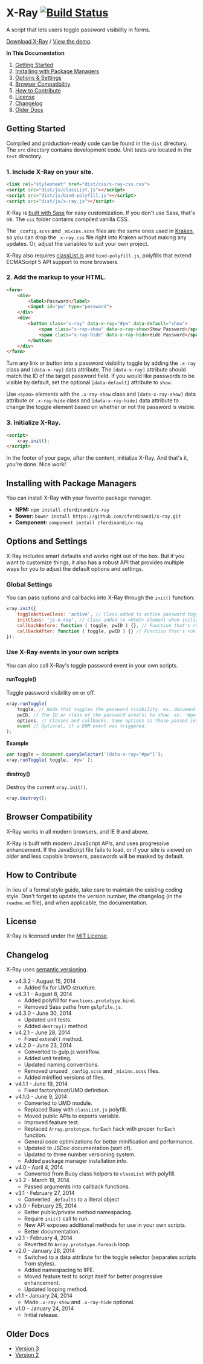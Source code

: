# X-Ray [![Build Status](https://travis-ci.org/cferdinandi/x-ray.svg)](https://travis-ci.org/cferdinandi/x-ray)
A script that lets users toggle password visibility in forms.

[Download X-Ray](https://github.com/cferdinandi/x-ray/archive/master.zip) / [View the demo](http://cferdinandi.github.io/x-ray/).

**In This Documentation**

1. [Getting Started](#getting-started)
2. [Installing with Package Managers](#installing-with-package-managers)
3. [Options & Settings](#options-and-settings)
4. [Browser Compatibility](#browser-compatibility)
5. [How to Contribute](#how-to-contribute)
6. [License](#license)
7. [Changelog](#changelog)
8. [Older Docs](#older-docs)



## Getting Started

Compiled and production-ready code can be found in the `dist` directory. The `src` directory contains development code. Unit tests are located in the `test` directory.

### 1. Include X-Ray on your site.

```html
<link rel="stylesheet" href="dist/css/x-ray-css.css">
<script src="dist/js/classList.js"></script>
<script src="dist/js/bind-polyfill.js"></script>
<script src="dist/js/x-ray.js"></script>
```

X-Ray is [built with Sass](http://sass-lang.com/) for easy customization. If you don't use Sass, that's ok. The `css` folder contains compiled vanilla CSS.

The `_config.scss` and `_mixins.scss` files are the same ones used in [Kraken](http://cferdinandi.github.io/kraken/), so you can drop the `_x-ray.css` file right into Kraken without making any updates. Or, adjust the variables to suit your own project.

X-Ray also requires [classList.js](https://github.com/eligrey/classList.js) and `bind-polyfill.js`, polyfills that extend ECMAScript 5 API support to more browsers.

### 2. Add the markup to your HTML.

```html
<form>
	<div>
		<label>Password</label>
		<input id="pw" type="password">
	</div>
	<div>
		<button class="x-ray" data-x-ray="#pw" data-default="show">
			<span class="x-ray-show" data-x-ray-show>Show Password</span>
			<span class="x-ray-hide" data-x-ray-hide>Hide Password</span>
		</button>
	</div>
</form>
```

Turn any link or button into a password visibility toggle by adding the `.x-ray` class and `[data-x-ray]` data attribute. The `[data-x-ray]` attribute should match the ID of the target password field. If you would like passwords to be visible by default, set the optional `[data-default]` attribute to `show`.

Use `<span>` elements with the `.x-ray-show` class and `[data-x-ray-show]` data attribute or `.x-ray-hide` class and `[data-x-ray-hide]` data attribute to change the toggle element based on whether or not the password is visible.

### 3. Initialize X-Ray.

```html
<script>
	xray.init();
</script>
```

In the footer of your page, after the content, initialize X-Ray. And that's it, you're done. Nice work!



## Installing with Package Managers

You can install X-Ray with your favorite package manager.

* **NPM:** `npm install cferdinandi/x-ray`
* **Bower:** `bower install https://github.com/cferdinandi/x-ray.git`
* **Component:** `component install cferdinandi/x-ray`



## Options and Settings

X-Ray includes smart defaults and works right out of the box. But if you want to customize things, it also has a robust API that provides multiple ways for you to adjust the default options and settings.

### Global Settings

You can pass options and callbacks into X-Ray through the `init()` function:

```javascript
xray.init({
	toggleActiveClass: 'active', // Class added to active password toggle button
	initClass: 'js-x-ray', // Class added to <html> element when initiated
	callbackBefore: function ( toggle, pwID ) {}, // Function that's run before password visibility is toggled
	callbackAfter: function ( toggle, pwID ) {} // Function that's run after password visibility is toggled
});
```

### Use X-Ray events in your own scripts

You can also call X-Ray's toggle password event in your own scripts.

#### runToggle()
Toggle password visibility on or off.

```javascript
xray.runToggle(
	toggle, // Node that toggles the password visibility. ex. document.querySelector('[data-x-ray="#pw"]')
	pwID, // The ID or class of the password area(s) to show. ex. '#pw'
	options, // Classes and callbacks. Same options as those passed into the init() function.
	event // Optional, if a DOM event was triggered.
);
```

**Example**

```javascript
var toggle = document.querySelector('[data-x-ray="#pw"]');
xray.runToggle( toggle, '#pw' );
```

#### destroy()
Destroy the current `xray.init()`.

```javascript
xray.destroy();
```



## Browser Compatibility

X-Ray works in all modern browsers, and IE 9 and above.

X-Ray is built with modern JavaScript APIs, and uses progressive enhancement. If the JavaScript file fails to load, or if your site is viewed on older and less capable browsers, passwords will be masked by default.



## How to Contribute

In lieu of a formal style guide, take care to maintain the existing coding style. Don't forget to update the version number, the changelog (in the `readme.md` file), and when applicable, the documentation.



## License

X-Ray is licensed under the [MIT License](http://gomakethings.com/mit/).



## Changelog

X-Ray uses [semantic versioning](http://semver.org/).

* v4.3.2 - August 15, 2014
	* Added fix for UMD structure.
* v4.3.1 - August 8, 2014
	* Added polyfill for `Functions.prototype.bind`.
	* Removed Sass paths from `gulpfile.js`.
* v4.3.0 - June 30, 2014
	* Updated unit tests.
	* Added `destroy()` method.
* v4.2.1 - June 28, 2014
	* Fixed `extend()` method.
* v4.2.0 - June 23, 2014
	* Converted to gulp.js workflow.
	* Added unit testing.
	* Updated naming conventions.
	* Removed unused `_config.scss` and `_mixins.scss` files.
	* Added minified versions of files.
* v4.1.1 - June 19, 2014
	* Fixed factory/root/UMD definition.
* v4.1.0 - June 9, 2014
	* Converted to UMD module.
	* Replaced Buoy with `classList.js` polyfill.
	* Moved public APIs to exports variable.
	* Improved feature test.
	* Replaced `Array.prototype.forEach` hack with proper `forEach` function.
	* General code optimizations for better minification and performance.
	* Updated to JSDoc documentation (sort of).
	* Updated to three number versioning system.
	* Added package manager installation info.
* v4.0 - April 4, 2014
	* Converted from Buoy class helpers to `classList` with polyfill.
* v3.2 - March 19, 2014
	* Passed arguments into callback functions.
* v3.1 - February 27, 2014
	* Converted `_defaults` to a literal object
* v3.0 - February 25, 2014
	* Better public/private method namespacing.
	* Require `init()` call to run.
	* New API exposes additional methods for use in your own scripts.
	* Better documentation.
* v2.1 - February 4, 2014
	* Reverted to `Array.prototype.foreach` loop.
* v2.0 - January 28, 2014
	* Switched to a data attribute for the toggle selector (separates scripts from styles).
	* Added namespacing to IIFE.
	* Moved feature test to script itself for better progressive enhancement.
	* Updated looping method.
* v1.1 - January 24, 2014
	* Made `.x-ray-show` and `.x-ray-hide` optional.
* v1.0 - January 24, 2014
	* Initial release.



## Older Docs

* [Version 3](https://github.com/cferdinandi/x-ray/tree/archive-v3)
* [Version 2](http://cferdinandi.github.io/x-ray/archive/v2/)